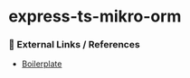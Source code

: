 # express-ts-mikro-orm

### 🔗 External Links / References
- [Boilerplate](https://github.com/mikro-orm/express-ts-example-app/blob/master/package.json)
